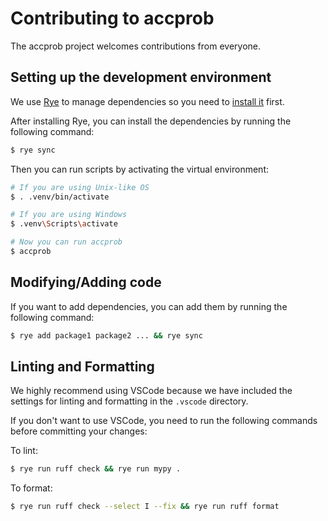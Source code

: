 # Contributing to accprob

The accprob project welcomes contributions from everyone.

## Setting up the development environment

We use [Rye](https://rye-up.com/) to manage dependencies so you need to [install it](https://rye-up.com/guide/installation/) first.

After installing Rye, you can install the dependencies by running the following command:

```bash
$ rye sync
```

Then you can run scripts by activating the virtual environment:

```bash
# If you are using Unix-like OS
$ . .venv/bin/activate

# If you are using Windows
$ .venv\Scripts\activate

# Now you can run accprob
$ accprob
```

## Modifying/Adding code

If you want to add dependencies, you can add them by running the following command:

```bash
$ rye add package1 package2 ... && rye sync
```

## Linting and Formatting

We highly recommend using VSCode because we have included the settings for linting and formatting in the `.vscode` directory.

If you don't want to use VSCode, you need to run the following commands before committing your changes:

To lint:
```bash
$ rye run ruff check && rye run mypy .
```

To format:
```bash
$ rye run ruff check --select I --fix && rye run ruff format
```
